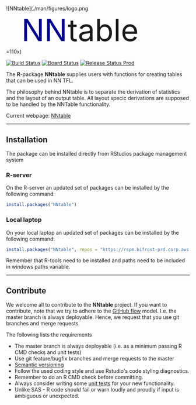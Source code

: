 <p>

![NNtable](./man/figures/logo.png =110x)<span style="font-size:100px"><sup><font color="DarkBlue">NN</font>table</sup></span>
</p>

<!-- badges: start -->
[![Build Status](https://novonordiskit.visualstudio.com/BOS/_apis/build/status/NNtable?branchName=master)](https://novonordiskit.visualstudio.com/BOS/_build/latest?definitionId=1152&branchName=master)
[![Board Status](https://novonordiskit.visualstudio.com/3d1f3d66-ac3d-4106-a6cd-7035e84f3854/da722b93-da4d-4626-9151-4b5bd40235fa/_apis/work/boardbadge/347a30bf-c638-4953-83e1-282af9cca607?columnOptions=1)](https://novonordiskit.visualstudio.com/3d1f3d66-ac3d-4106-a6cd-7035e84f3854/_boards/board/t/da722b93-da4d-4626-9151-4b5bd40235fa/Microsoft.RequirementCategory/)
[![Release Status Prod](https://novonordiskit.vsrm.visualstudio.com/_apis/public/Release/badge/5e599944-02cf-4939-8515-28d5f82d110a/29/191)](https://novonordiskit.visualstudio.com/SCE-R/_release?_a=releases&view=mine&definitionId=29)
<!-- badges: end -->

The **R**-package **NNtable** supplies users with functions for creating tables that can be used in NN TFL. 

The philosophy behind NNtable is to separate the derivation of statistics and the layout of an output table. All layout specic derivations are supposed to be handled by the NNTable functionality.

Current webpage: [NNtable](http://10.59.86.7/NNpackages/NNtable/)

----
## Installation 
The package can be installed directly from RStudios package management system


### **R**-server

On the R-server an updated set of packages can be installed by the following command:
```r
install.packages("NNtable") 
```

### Local laptop

On your local laptop an updated set of packages can be installed by the following command:
```r
install.packages("NNtable", repos = "https://rspm.bifrost-prd.corp.aws.novonordisk.com/cran-internal-prod/latest") 
```

Remember that R-tools need to be installed and paths need to be included in windows paths variable.

----
## Contribute

We welcome all to contribute to the **NNtable** project. If you want to contribute,
note that we try to adhere to the [GitHub flow](https://guides.github.com/introduction/flow/) model. I.e. the master
branch is always deployable. Hence, we request that you use git branches and merge requests.

The following lists the requirements
* The master branch is always deployable (i.e. as a minimum passing R CMD checks and unit tests)
* Use git feature/bugfix branches and merge requests to the master
* [Semantic versioning](https://semver.org/)
* Follow the used coding style and use Rstudio's code styling diagnostics.
* Remember to do an R CMD check before committing.
* Always consider writing some [unit tests](http://r-pkgs.had.co.nz/tests.html) for your new functionality. 
* Unlike SAS - R code should fail or warn loudly and proudly if input is ambiguous or unexpected.
